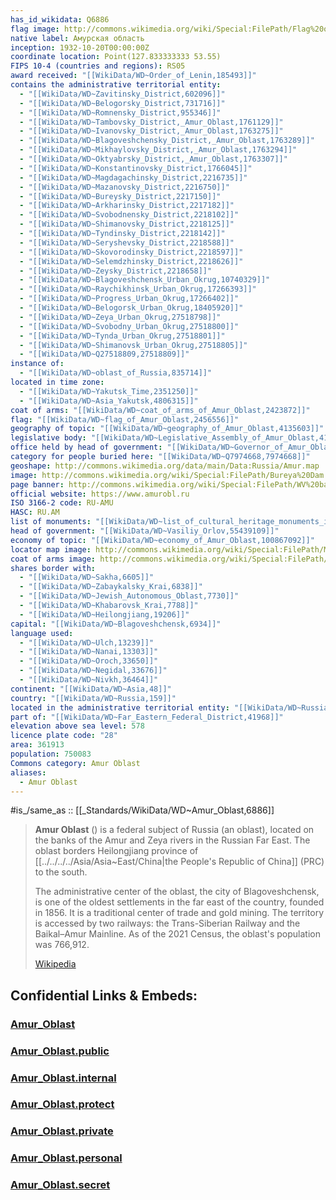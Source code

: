 ```yaml
---
has_id_wikidata: Q6886
flag image: http://commons.wikimedia.org/wiki/Special:FilePath/Flag%20of%20Amur%20Oblast.svg
native label: Амурская область
inception: 1932-10-20T00:00:00Z
coordinate location: Point(127.833333333 53.55)
FIPS 10-4 (countries and regions): RS05
award received: "[[WikiData/WD~Order_of_Lenin,185493]]"
contains the administrative territorial entity:
  - "[[WikiData/WD~Zavitinsky_District,602096]]"
  - "[[WikiData/WD~Belogorsky_District,731716]]"
  - "[[WikiData/WD~Romnensky_District,955346]]"
  - "[[WikiData/WD~Tambovsky_District,_Amur_Oblast,1761129]]"
  - "[[WikiData/WD~Ivanovsky_District,_Amur_Oblast,1763275]]"
  - "[[WikiData/WD~Blagoveshchensky_District,_Amur_Oblast,1763289]]"
  - "[[WikiData/WD~Mikhaylovsky_District,_Amur_Oblast,1763294]]"
  - "[[WikiData/WD~Oktyabrsky_District,_Amur_Oblast,1763307]]"
  - "[[WikiData/WD~Konstantinovsky_District,1766045]]"
  - "[[WikiData/WD~Magdagachinsky_District,2216735]]"
  - "[[WikiData/WD~Mazanovsky_District,2216750]]"
  - "[[WikiData/WD~Bureysky_District,2217150]]"
  - "[[WikiData/WD~Arkharinsky_District,2217182]]"
  - "[[WikiData/WD~Svobodnensky_District,2218102]]"
  - "[[WikiData/WD~Shimanovsky_District,2218125]]"
  - "[[WikiData/WD~Tyndinsky_District,2218142]]"
  - "[[WikiData/WD~Seryshevsky_District,2218588]]"
  - "[[WikiData/WD~Skovorodinsky_District,2218597]]"
  - "[[WikiData/WD~Selemdzhinsky_District,2218626]]"
  - "[[WikiData/WD~Zeysky_District,2218658]]"
  - "[[WikiData/WD~Blagoveshchensk_Urban_Okrug,10740329]]"
  - "[[WikiData/WD~Raychikhinsk_Urban_Okrug,17266393]]"
  - "[[WikiData/WD~Progress_Urban_Okrug,17266402]]"
  - "[[WikiData/WD~Belogorsk_Urban_Okrug,18405920]]"
  - "[[WikiData/WD~Zeya_Urban_Okrug,27518798]]"
  - "[[WikiData/WD~Svobodny_Urban_Okrug,27518800]]"
  - "[[WikiData/WD~Tynda_Urban_Okrug,27518801]]"
  - "[[WikiData/WD~Shimanovsk_Urban_Okrug,27518805]]"
  - "[[WikiData/WD~Q27518809,27518809]]"
instance of:
  - "[[WikiData/WD~oblast_of_Russia,835714]]"
located in time zone:
  - "[[WikiData/WD~Yakutsk_Time,2351250]]"
  - "[[WikiData/WD~Asia_Yakutsk,4806315]]"
coat of arms: "[[WikiData/WD~coat_of_arms_of_Amur_Oblast,2423872]]"
flag: "[[WikiData/WD~flag_of_Amur_Oblast,2456556]]"
geography of topic: "[[WikiData/WD~geography_of_Amur_Oblast,4135603]]"
legislative body: "[[WikiData/WD~Legislative_Assembly_of_Amur_Oblast,4184907]]"
office held by head of government: "[[WikiData/WD~Governor_of_Amur_Oblast,5589626]]"
category for people buried here: "[[WikiData/WD~Q7974668,7974668]]"
geoshape: http://commons.wikimedia.org/data/main/Data:Russia/Amur.map
image: http://commons.wikimedia.org/wiki/Special:FilePath/Bureya%20Dam.jpg
page banner: http://commons.wikimedia.org/wiki/Special:FilePath/WV%20banner%20Amur%20tigers.jpg
official website: https://www.amurobl.ru
ISO 3166-2 code: RU-AMU
HASC: RU.AM
list of monuments: "[[WikiData/WD~list_of_cultural_heritage_monuments_in_Amur_Oblast,18326018]]"
head of government: "[[WikiData/WD~Vasiliy_Orlov,55439109]]"
economy of topic: "[[WikiData/WD~economy_of_Amur_Oblast,100867092]]"
locator map image: http://commons.wikimedia.org/wiki/Special:FilePath/Map%20of%20Russia%20%282014%E2%80%932022%29%20-%20Amur%20Oblast%20%28Crimea%20disputed%29.svg
coat of arms image: http://commons.wikimedia.org/wiki/Special:FilePath/Coat%20of%20Arms%20of%20Amur%20Oblast.svg
shares border with:
  - "[[WikiData/WD~Sakha,6605]]"
  - "[[WikiData/WD~Zabaykalsky_Krai,6838]]"
  - "[[WikiData/WD~Jewish_Autonomous_Oblast,7730]]"
  - "[[WikiData/WD~Khabarovsk_Krai,7788]]"
  - "[[WikiData/WD~Heilongjiang,19206]]"
capital: "[[WikiData/WD~Blagoveshchensk,6934]]"
language used:
  - "[[WikiData/WD~Ulch,13239]]"
  - "[[WikiData/WD~Nanai,13303]]"
  - "[[WikiData/WD~Oroch,33650]]"
  - "[[WikiData/WD~Negidal,33676]]"
  - "[[WikiData/WD~Nivkh,36464]]"
continent: "[[WikiData/WD~Asia,48]]"
country: "[[WikiData/WD~Russia,159]]"
located in the administrative territorial entity: "[[WikiData/WD~Russia,159]]"
part of: "[[WikiData/WD~Far_Eastern_Federal_District,41968]]"
elevation above sea level: 578
licence plate code: "28"
area: 361913
population: 750083
Commons category: Amur Oblast
aliases:
  - Amur Oblast
---
```


#is_/same_as :: [[_Standards/WikiData/WD~Amur_Oblast,6886]] 

> **Amur Oblast** () is a federal subject of Russia (an oblast), 
> located on the banks of the Amur and Zeya rivers in the Russian Far East. 
> The oblast borders Heilongjiang province of [[../../../../Asia/Asia~East/China|the People's Republic of China]] (PRC) to the south.
>
> The administrative center of the oblast, the city of Blagoveshchensk, is one of the oldest settlements in the far east of the country, founded in 1856. It is a traditional center of trade and gold mining. The territory is accessed by two railways: the Trans-Siberian Railway and the Baikal–Amur Mainline. As of the 2021 Census, the oblast's population was 766,912.
>
> [Wikipedia](https://en.wikipedia.org/wiki/Amur%20Oblast) 


## Confidential Links & Embeds: 

### [Amur_Oblast](/_Standards/Earth/Continent/Europe/Europe~East/Russia/Siberia/Amur_Oblast.md) 

### [Amur_Oblast.public](/_public/Earth/Continent/Europe/Europe~East/Russia/Siberia/Amur_Oblast.public.md) 

### [Amur_Oblast.internal](/_internal/Earth/Continent/Europe/Europe~East/Russia/Siberia/Amur_Oblast.internal.md) 

### [Amur_Oblast.protect](/_protect/Earth/Continent/Europe/Europe~East/Russia/Siberia/Amur_Oblast.protect.md) 

### [Amur_Oblast.private](/_private/Earth/Continent/Europe/Europe~East/Russia/Siberia/Amur_Oblast.private.md) 

### [Amur_Oblast.personal](/_personal/Earth/Continent/Europe/Europe~East/Russia/Siberia/Amur_Oblast.personal.md) 

### [Amur_Oblast.secret](/_secret/Earth/Continent/Europe/Europe~East/Russia/Siberia/Amur_Oblast.secret.md)

